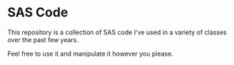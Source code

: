# SAS Code

This repository is a collection of SAS code I've used in a variety of classes over the past few years.

Feel free to use it and manipulate it however you please.

